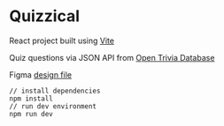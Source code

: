 # Quizzical

React project built using [Vite](https://vitejs.dev/)

Quiz questions via JSON API from [Open Trivia Database](https://opentdb.com/api_config.php)

Figma [design file](<https://www.figma.com/file/9yP5noyFXf3g7n5ETEqNH6/Quizzical-App-(Copy)?node-id=0%3A1>)

```
// install dependencies
npm install
// run dev environment
npm run dev
```
